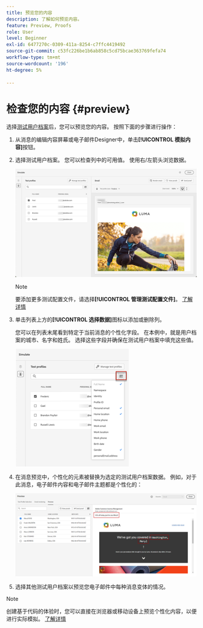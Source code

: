 ```yaml
---
title: 预览您的内容
description: 了解如何预览内容。
feature: Preview, Proofs
role: User
level: Beginner
exl-id: 6477270c-0309-411a-8254-c7ffc4419492
source-git-commit: c53fc226be1b6ab858c5cd75bcae363769fefa74
workflow-type: tm+mt
source-wordcount: '196'
ht-degree: 5%

---
```


# 检查您的内容 {#preview}

<!--## Preview your content {#preview-content}-->

选择[测试用户档案](test-profiles.md)后，您可以预览您的内容。 按照下面的步骤进行操作：

1. 从消息的编辑内容屏幕或电子邮件Designer中，单击&#x200B;**[!UICONTROL 模拟内容]**&#x200B;按钮。

1. 选择测试用户档案。 您可以检查列中的可用值。 使用右/左箭头浏览数据。

   ![](../email/assets/preview-select-profile.png)

   >[!NOTE]
   >
   >要添加更多测试配置文件，请选择&#x200B;**[!UICONTROL 管理测试配置文件]**。 [了解详情](test-profiles.md)

1. 单击列表上方的&#x200B;**[!UICONTROL 选择数据]**&#x200B;图标以添加或删除列。

   您可以在列表末尾看到特定于当前消息的个性化字段。 在本例中，就是用户档案的城市、名字和姓氏。 选择这些字段并确保在测试用户档案中填充这些值。

   ![](../email/assets/preview-select-data.png)

1. 在消息预览中，个性化的元素被替换为选定的测试用户档案数据。 例如，对于此消息，电子邮件内容和电子邮件主题都是个性化的：

   ![](../email/assets/preview-test-profile.png)

1. 选择其他测试用户档案以预览您电子邮件中每种消息变体的情况。

>[!NOTE]
>
>创建基于代码的体验时，您可以直接在浏览器或移动设备上预览个性化内容，以便进行实际模拟。 [了解详情](../code-based/create-code-based.md#preview-on-device)

